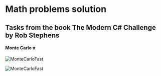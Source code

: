 # Math problems solution
## Tasks from the book The Modern C# Challenge by Rob Stephens

#### Monte Carlo π

![MonteCarloFast](https://github.com/user-attachments/assets/b78a416c-8586-44d5-bd3d-a564dbccc182)

![MonteCarloFast](https://github.com/user-attachments/assets/36bbd299-bcf6-47d2-ab5c-129c7fbcd5cb)
